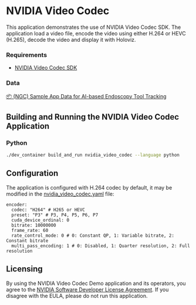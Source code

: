 # NVIDIA Video Codec

This application demonstrates the use of NVIDIA Video Codec SDK. The application load a video file, encode the video using either H.264 or HEVC (H.265), decode the video and display it with Holoviz.

### Requirements

- [NVIDIA Video Codec SDK](https://developer.nvidia.com/video-codec-sdk)

### Data

[📦️ (NGC) Sample App Data for AI-based Endoscopy Tool Tracking](https://catalog.ngc.nvidia.com/orgs/nvidia/teams/clara-holoscan/resources/holoscan_endoscopy_sample_data)


## Building and Running the NVIDIA Video Codec Application

### Python

```bash
./dev_container build_and_run nvidia_video_codec --language python
```

## Configuration

The application is configured with H.264 codec by default, it may be modified in the [nvidia_video_codec.yaml](./nvidia_video_codec.yaml) file:

```
encoder:
  codec: "H264" # H265 or HEVC
  preset: "P3" # P3, P4, P5, P6, P7
  cuda_device_ordinal: 0
  bitrate: 10000000
  frame_rate: 60
  rate_control_mode: 0 # 0: Constant QP, 1: Variable bitrate, 2: Constant bitrate
  multi_pass_encoding: 1 # 0: Disabled, 1: Quarter resolution, 2: Full resolution
```

## Licensing

By using the NVIDIA Video Codec Demo application and its operators, you agree to the [NVIDIA Software Developer License Agreement](https://developer.nvidia.com/designworks/sdk-samples-tools-software-license-agreement). If you disagree with the EULA, please do not run this application.